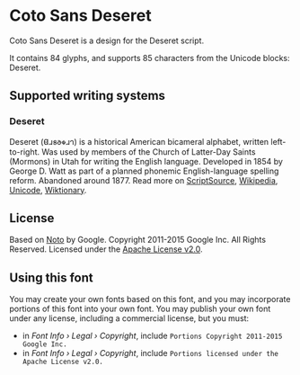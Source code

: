 
# Coto Sans Deseret

Coto Sans Deseret is a design for the Deseret script.

It contains 84 glyphs, and supports 85 characters from the Unicode blocks: Deseret.


## Supported writing systems


### Deseret

Deseret (𐐔𐐯𐑅𐐨𐑉𐐯𐐻) is a historical American bicameral alphabet, written left-to-right. Was used by members of the Church of Latter-Day Saints (Mormons) in Utah for writing the English language. Developed in 1854 by George D. Watt as part of a planned phonemic English-language spelling reform. Abandoned around 1877. Read more on [ScriptSource](https://scriptsource.org/scr/Dsrt), [Wikipedia](https://en.wikipedia.org/wiki/ISO_15924:Dsrt), [Unicode](https://www.unicode.org/versions/Unicode13.0.0/ch20.pdf#G27507), [Wiktionary](https://en.wiktionary.org/wiki/Category:Deseret_script).


## License

Based on [Noto](https://github.com/notofonts) by Google. Copyright 2011-2015 Google Inc. All Rights Reserved. Licensed under the [Apache License v2.0](https://www.apache.org/licenses/LICENSE-2.0.txt).

## Using this font

You may create your own fonts based on this font, and you may incorporate portions of this font into your own font. You may publish your own font under any license, including a commercial license, but you must:

- in _Font Info › Legal › Copyright_, include `Portions Copyright 2011-2015 Google Inc.`
- in _Font Info › Legal › Copyright_, include `Portions licensed under the Apache License v2.0.`
